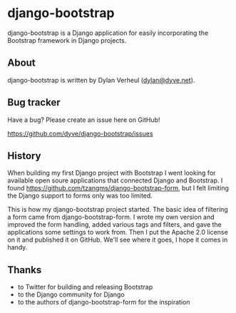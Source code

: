 django-bootstrap
================

django-bootstrap is a Django application for easily incorporating the Bootstrap framework in Django projects.

About
-----

django-bootstrap is written by Dylan Verheul (dylan@dyve.net).

Bug tracker
-----------

Have a bug? Please create an issue here on GitHub!

https://github.com/dyve/django-bootstrap/issues

History
-------

When building my first Django project with Bootstrap I went looking for available open soure applications that connected Django and Bootstrap. I found  https://github.com/tzangms/django-bootstrap-form, but I felt limiting the Django support to forms only was too limited.

This is how my django-bootstrap project started. The basic idea of filtering a form came from django-bootstrap-form. I wrote my own version and improved the form handling, added various tags and filters, and gave the applications some settings to work from. Then I put the Apache 2.0 license on it and published it on GitHub. We'll see where it goes, I hope it comes in handy.

Thanks
------

* to Twitter for building and releasing Bootstrap
* to the Django community for Django
* to the authors of django-bootstrap-form for the inspiration
